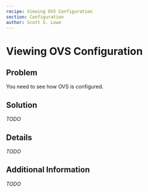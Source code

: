 ```yaml
---
recipe: Viewing OVS Configuration
section: Configuration
author: Scott S. Lowe
---
```


# Viewing OVS Configuration

## Problem

You need to see how OVS is configured.

## Solution

_TODO_

## Details

_TODO_

## Additional Information

_TODO_
